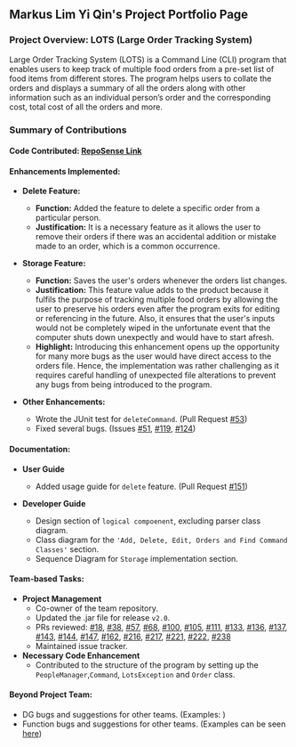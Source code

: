 ## Markus Lim Yi Qin's Project Portfolio Page
### Project Overview: LOTS (Large Order Tracking System)
Large Order Tracking System (LOTS) is a Command Line (CLI) program that enables users to keep track of multiple food orders from a pre-set list of food items from different stores. The program helps users to collate the orders and displays a summary of all the orders along with other information such as an individual person’s order and the corresponding cost, total cost of all the orders and more.
### Summary of Contributions
#### Code Contributed: [RepoSense Link](https://nus-cs2113-ay2122s1.github.io/tp-dashboard/?search=&sort=groupTitle&sortWithin=title&timeframe=commit&mergegroup=&groupSelect=groupByRepos&breakdown=true&checkedFileTypes=docs~functional-code~test-code~other&since=2021-09-25&tabOpen=true&tabType=authorship&tabAuthor=markuslyq&tabRepo=AY2122S1-CS2113-T13-2%2Ftp%5Bmaster%5D&authorshipIsMergeGroup=false&authorshipFileTypes=docs~functional-code~test-code&authorshipIsBinaryFileTypeChecked=false)
#### Enhancements Implemented:
* **Delete Feature:**
  * **Function:** Added the feature to delete a specific order from a particular person.
  * **Justification:** It is a necessary feature as it allows the user to remove their orders if there was an accidental addition or mistake made to an order, which is a common occurrence.  
* **Storage Feature:**
  * **Function:** Saves the user's orders whenever the orders list changes.
  * **Justification:** This feature value adds to the product because it fulfils the purpose of tracking multiple food orders by allowing the user to preserve his orders even after the program exits for editing or referencing in the future. Also, it ensures that the user's inputs would not be completely wiped in the unfortunate event that the computer shuts down unexpectly and would have to start afresh. 
  * **Highlight:** Introducing this enhancement opens up the opportunity for many more bugs as the user would have direct access to the orders file. Hence, the implementation was rather challenging as it requires careful handling of unexpected file alterations to prevent any bugs from being introduced to the program. 

* **Other Enhancements:**
  * Wrote the JUnit test for `deleteCommand`. (Pull Request [#53](https://github.com/AY2122S1-CS2113-T13-2/tp/pull/53))
  * Fixed several bugs. (Issues [#51](https://github.com/AY2122S1-CS2113-T13-2/tp/issues/51), [#119](https://github.com/AY2122S1-CS2113-T13-2/tp/issues/119), [#124](https://github.com/AY2122S1-CS2113-T13-2/tp/issues/124))

#### Documentation:
* **User Guide**
  * Added usage guide for `delete` feature. (Pull Request [#151](https://github.com/AY2122S1-CS2113-T13-2/tp/pull/151))

* **Developer Guide**
  * Design section of `logical compoenent`, excluding parser class diagram.
  * Class diagram for the `'Add, Delete, Edit, Orders and Find Command Classes'` section.
  * Sequence Diagram for `Storage` implementation section.

#### Team-based Tasks:
* **Project Management**
  * Co-owner of the team repository.
  * Updated the .jar file for release `v2.0`.
  * PRs reviewed: [#18](https://github.com/AY2122S1-CS2113-T13-2/tp/pull/18), [#38](https://github.com/AY2122S1-CS2113-T13-2/tp/pull/38), [#57](https://github.com/AY2122S1-CS2113-T13-2/tp/pull/57), [#68](https://github.com/AY2122S1-CS2113-T13-2/tp/pull/68), [#100](https://github.com/AY2122S1-CS2113-T13-2/tp/pull/100), [#105](https://github.com/AY2122S1-CS2113-T13-2/tp/pull/105), [#111](https://github.com/AY2122S1-CS2113-T13-2/tp/pull/111), [#133](https://github.com/AY2122S1-CS2113-T13-2/tp/pull/133), [#136](https://github.com/AY2122S1-CS2113-T13-2/tp/pull/136), [#137](https://github.com/AY2122S1-CS2113-T13-2/tp/pull/137), [#143](https://github.com/AY2122S1-CS2113-T13-2/tp/pull/143), [#144](https://github.com/AY2122S1-CS2113-T13-2/tp/pull/144), [#147](https://github.com/AY2122S1-CS2113-T13-2/tp/pull/147), [#162](https://github.com/AY2122S1-CS2113-T13-2/tp/pull/162), [#216](https://github.com/AY2122S1-CS2113-T13-2/tp/pull/216), [#217](https://github.com/AY2122S1-CS2113-T13-2/tp/pull/217), [#221](https://github.com/AY2122S1-CS2113-T13-2/tp/pull/221), [#222](https://github.com/AY2122S1-CS2113-T13-2/tp/pull/222), [#238](https://github.com/AY2122S1-CS2113-T13-2/tp/pull/238)
  * Maintained issue tracker.
* **Necessary Code Enhancement** 
  * Contributed to the structure of the program by setting up the `PeopleManager`,`Command`, `LotsException` and `Order` class.

#### Beyond Project Team:
  * DG bugs and suggestions for other teams. (Examples: )
  * Function bugs and suggestions for other teams. (Examples can be seen [here](https://github.com/markuslyq/ped/issues))
